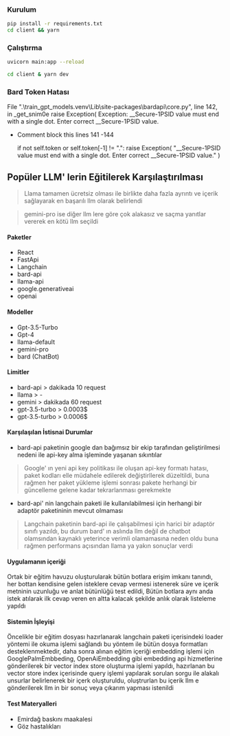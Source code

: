 ### Kurulum
``` sh
pip install -r requirements.txt
cd client && yarn 
```
### Çalıştırma
``` sh
uvicorn main:app --reload

cd client & yarn dev
```

### Bard Token Hatası 

  File ".\train_gpt_models\.venv\Lib\site-packages\bardapi\core.py", line 142, in _get_snim0e
    raise Exception(
Exception: __Secure-1PSID value must end with a single dot. Enter correct __Secure-1PSID value.

- Comment block this lines 141 -144

     if not self.token or self.token[-1] != ".":
         raise Exception(
             "__Secure-1PSID value must end with a single dot. Enter correct __Secure-1PSID value."
         )



## Popüler LLM' lerin Eğitilerek Karşılaştırılması

> Llama tamamen ücretsiz olması ile birlikte daha fazla ayrıntı ve içerik sağlayarak en başarılı llm olarak belirlendi

> gemini-pro ise diğer llm lere göre çok alakasız ve saçma yanıtlar vererek en kötü llm seçildi

#### Paketler
-   React
-   FastApi
-   Langchain
-   bard-api
-   llama-api
-   google.generativeai
-   openai

#### Modeller
-   Gpt-3.5-Turbo
-   Gpt-4
-   llama-default
-   gemini-pro
-   bard (ChatBot)
#### Limitler
-   bard-api > dakikada 10 request
-   llama > -
-   gemini > dakikada 60 request
-   gpt-3.5-turbo > 0.0003$
-   gpt-3.5-turbo > 0.0006$

#### Karşılaşılan İstisnai Durumlar
-   bard-api paketinin google dan bağımsız bir ekip tarafından geliştirilmesi nedeni ile api-key alma işleminde yaşanan sıkıntılar

> Google' ın yeni api key politikası ile oluşan api-key formatı hatası, paket kodları elle müdahele edilerek değiştirllerek düzeltildi, buna rağmen her paket yükleme işlemi sonrası pakete herhangi bir güncelleme gelene kadar tekrarlanması gerekmekte  

-   bard-api' nin langchain paketi ile kullanılabilmesi için herhangi bir adaptör paketininin mevcut olmaması

> Langchain paketinin bard-api ile çalışabilmesi için harici bir adaptör sınıfı yazıldı, bu durum bard' ın aslında llm değil de chatbot olamsından kaynaklı yeterince verimli olamamasına neden oldu buna rağmen performans açısından llama ya yakın sonuçlar verdi 


#### Uygulamanın içeriği

Ortak bir eğitim havuzu oluşturularak bütün botlara erişim imkanı tanındı, her bottan kendisine gelen isteklere cevap vermesi istenerek süre ve içerik metninin uzunluğu ve anlat bütünlüğü test edildi, Bütün botlara aynı anda istek atılarak ilk cevap veren en altta kalacak şekilde anlık olarak listeleme yapıldı  

#### Sistemin İşleyişi
Öncelikle bir eğitim dosyası hazırlanarak langchain paketi içerisindeki loader yöntemi ile okuma işlemi sağlandı bu yöntem ile bütün dosya formatları desteklenmektedir, daha sonra alınan eğitim içeriği embedding işlemi için GooglePalmEmbbeding, OpenAiEmbedding gibi embedding api hizmetlerine gönderilerek bir vector index store oluşturma işlemi yapıldı, hazırlanan bu vector store index içerisinde query işlemi yapılarak sorulan sorgu ile alakalı unsurlar belirlenerek bir içerk oluşturuldu, oluştrurlan bu içerik llm e gönderilerek llm in bir sonuç veya çıkarım yapması istenildi   


#### Test Materyalleri
-   Emirdağ baskını maakalesi
-   Göz hastalıkları

